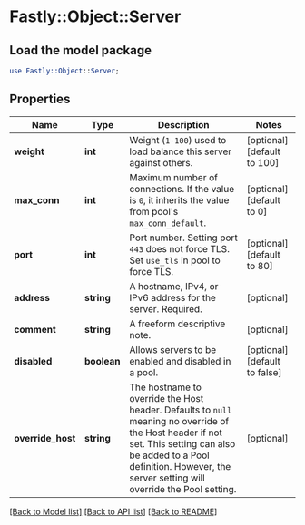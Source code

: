 # Fastly::Object::Server

## Load the model package
```perl
use Fastly::Object::Server;
```

## Properties
Name | Type | Description | Notes
------------ | ------------- | ------------- | -------------
**weight** | **int** | Weight (`1-100`) used to load balance this server against others. | [optional] [default to 100]
**max_conn** | **int** | Maximum number of connections. If the value is `0`, it inherits the value from pool&#39;s `max_conn_default`. | [optional] [default to 0]
**port** | **int** | Port number. Setting port `443` does not force TLS. Set `use_tls` in pool to force TLS. | [optional] [default to 80]
**address** | **string** | A hostname, IPv4, or IPv6 address for the server. Required. | [optional] 
**comment** | **string** | A freeform descriptive note. | [optional] 
**disabled** | **boolean** | Allows servers to be enabled and disabled in a pool. | [optional] [default to false]
**override_host** | **string** | The hostname to override the Host header. Defaults to `null` meaning no override of the Host header if not set. This setting can also be added to a Pool definition. However, the server setting will override the Pool setting. | [optional] 

[[Back to Model list]](../README.md#documentation-for-models) [[Back to API list]](../README.md#documentation-for-api-endpoints) [[Back to README]](../README.md)


